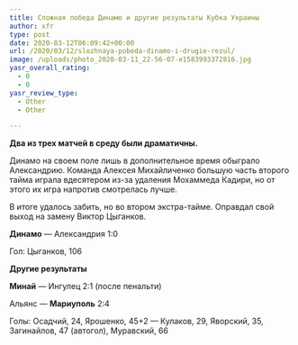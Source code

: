 ```yaml
---
title: Сложная победа Динамо и другие результаты Кубка Украины
author: xfr
type: post
date: 2020-03-12T06:09:42+00:00
url: /2020/03/12/slozhnaya-pobeda-dinamo-i-drugie-rezul/
image: /uploads/photo_2020-03-11_22-56-07-e1583993372816.jpg
yasr_overall_rating:
  - 0
  - 0
yasr_review_type:
  - Other
  - Other

---
```

**Два из трех матчей в среду были драматичны.**

Динамо на своем поле лишь в дополнительное время обыграло Александрию. Команда Алексея Михайличенко большую часть второго тайма играла вдесятером из-за удаления Мохаммеда Кадири, но от этого их игра напротив смотрелась лучше.

В итоге удалось забить, но во втором экстра-тайме. Оправдал свой выход на замену Виктор Цыганков.

**Динамо** &#8212; Александрия 1:0
  
Гол: Цыганков, 106

**Другие результаты**

**Минай** &#8212; Ингулец 2:1 (после пенальти)

Альянс &#8212; **Мариуполь** 2:4
  
Голы: Осадчий, 24, Ярошенко, 45+2 &#8212; Кулаков, 29, Яворский, 35, Загинайлов, 47 (автогол), Муравский, 66